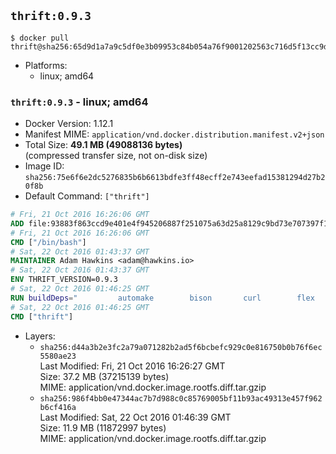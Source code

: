 ## `thrift:0.9.3`

```console
$ docker pull thrift@sha256:65d9d1a7a9c5df0e3b09953c84b054a76f9001202563c716d5f13cc9dbcf3d3d
```

-	Platforms:
	-	linux; amd64

### `thrift:0.9.3` - linux; amd64

-	Docker Version: 1.12.1
-	Manifest MIME: `application/vnd.docker.distribution.manifest.v2+json`
-	Total Size: **49.1 MB (49088136 bytes)**  
	(compressed transfer size, not on-disk size)
-	Image ID: `sha256:75e6f6e2dc5276835b6b6613bdfe3ff48ecff2e743eefad15381294d27b20f8b`
-	Default Command: `["thrift"]`

```dockerfile
# Fri, 21 Oct 2016 16:26:06 GMT
ADD file:93883f863ccd9e401e4f945206887f251075a63d25a8129c9bd73e707397f109 in / 
# Fri, 21 Oct 2016 16:26:06 GMT
CMD ["/bin/bash"]
# Sat, 22 Oct 2016 01:43:37 GMT
MAINTAINER Adam Hawkins <adam@hawkins.io>
# Sat, 22 Oct 2016 01:43:37 GMT
ENV THRIFT_VERSION=0.9.3
# Sat, 22 Oct 2016 01:46:25 GMT
RUN buildDeps=" 		automake 		bison 		curl 		flex 		g++ 		libboost-dev 		libboost-filesystem-dev 		libboost-program-options-dev 		libboost-system-dev 		libboost-test-dev 		libevent-dev 		libssl-dev 		libtool 		make 		pkg-config 	"; 	apt-get update && apt-get install -y --no-install-recommends $buildDeps && rm -rf /var/lib/apt/lists/* 	&& curl -sSL "http://apache.mirrors.spacedump.net/thrift/$THRIFT_VERSION/thrift-$THRIFT_VERSION.tar.gz" -o thrift.tar.gz 	&& mkdir -p /usr/src/thrift 	&& tar zxf thrift.tar.gz -C /usr/src/thrift --strip-components=1 	&& rm thrift.tar.gz 	&& cd /usr/src/thrift 	&& ./configure  --without-python --without-cpp 	&& make 	&& make install 	&& cd / 	&& rm -rf /usr/src/thrift 	&& curl -k -sSL "https://storage.googleapis.com/golang/go1.4.linux-amd64.tar.gz" -o go.tar.gz 	&& tar xzf go.tar.gz 	&& rm go.tar.gz 	&& cp go/bin/gofmt /usr/bin/gofmt 	&& rm -rf go 	&& apt-get purge -y --auto-remove $buildDeps
# Sat, 22 Oct 2016 01:46:25 GMT
CMD ["thrift"]
```

-	Layers:
	-	`sha256:d44a3b2e3fc2a79a071282b2ad5f6bcbefc929c0e816750b0b76f6ec5580ae23`  
		Last Modified: Fri, 21 Oct 2016 16:26:27 GMT  
		Size: 37.2 MB (37215139 bytes)  
		MIME: application/vnd.docker.image.rootfs.diff.tar.gzip
	-	`sha256:986f4bb0e47344ac7b7d988c0c85769005bf11b93ac49313e457f962b6cf416a`  
		Last Modified: Sat, 22 Oct 2016 01:46:39 GMT  
		Size: 11.9 MB (11872997 bytes)  
		MIME: application/vnd.docker.image.rootfs.diff.tar.gzip
